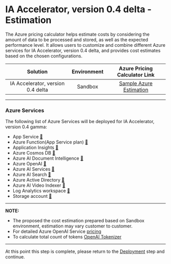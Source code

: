 # IA Accelerator, version 0.4 delta - Estimation

The Azure pricing calculator helps estimate costs by considering the amount of data to be processed and stored, as well as the expected performance level. It allows users to customize and combine different Azure services for IA Accelerator, version 0.4 delta, and provides cost estimates based on the chosen configurations.


| Solution            | Environment  |    Azure Pricing Calculator Link                                          |
| :------------------:|:-----------------------------:|:------------------------------------------------:|
| IA Accelerator, version 0.4 delta | Sandbox  |  [Sample Azure Estimation](https://azure.com/e/06376dd6bb454d088b7af5fdd6e00d48) | 

---
### Azure Services

The following list of Azure Services will be deployed for IA Accelerator, version 0.4 gamma:

- App Service [:link:](https://azure.microsoft.com/en-ca/pricing/details/app-service/linux/)
- Azure Function(App Service plan) [:link:](https://azure.microsoft.com/en-ca/pricing/details/functions/#pricing)
- Application Insights [:link:](https://azure.microsoft.com/en-ca/pricing/details/monitor/)
- Azure Cosmos DB [:link:](https://azure.microsoft.com/en-ca/pricing/details/cosmos-db/autoscale-provisioned/)
- Azure AI Document Intelligence [:link:](https://azure.microsoft.com/en-ca/pricing/details/form-recognizer/#pricing)
- Azure OpenAI [:link:](https://azure.microsoft.com/en-ca/pricing/details/cognitive-services/openai-service/)
- Azure AI Services [:link:](https://azure.microsoft.com/en-ca/pricing/details/cognitive-services/)
- Azure AI Search [:link:](https://azure.microsoft.com/en-ca/pricing/details/search/#pricing)
- Azure Active Directory [:link:](https://www.microsoft.com/en-sg/security/business/microsoft-entra-pricing?rtc=1)
- Azure AI Video Indexer [:link:](https://azure.microsoft.com/en-us/pricing/details/video-indexer/)
- Log Analytics workspace [:link:](https://azure.microsoft.com/en-ca/pricing/details/monitor/)
- Storage account  [:link:]()

---
**NOTE:**

- The proposed the cost estimation prepared based on Sandbox environment, estimation may vary customer to customer.
- For detailed Azure OpenAI Service [pricing](https://azure.microsoft.com/en-us/pricing/details/cognitive-services/openai-service/#pricing)
- To calculate total count of tokens [OpenAI Tokenizer](https://platform.openai.com/tokenizer)

---

At this point this step is complete, please return to the [Deployment](../#deployment) step and continue.
